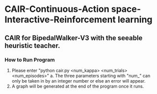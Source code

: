 # CAIR-Continuous-Action space-Interactive-Reinforcement learning

 ## CAIR for BipedalWalker-V3 with the seeable heuristic teacher. 
 
 ### How to Run Program
 1. Please enter "python cair.py <num_kappa> <num_trials> <num_episodes>"
    a. The three parameters starting with "num_" can only be taken in by an integer number or else an error will appear.
 2. A graph will be generated at the end of the program once it runs.
